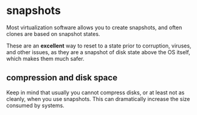 
# snapshots

Most virtualization software allows you to create snapshots, and often clones are based on snapshot states.

These are an **excellent** way to reset to a state prior to corruption, viruses, and other issues, as they are a snapshot of disk state above the OS itself, which makes them much safer.


## compression and disk space

Keep in mind that usually you cannot compress disks, or at least not as cleanly, when you use snapshots.  This can dramatically increase the size consumed by systems.
